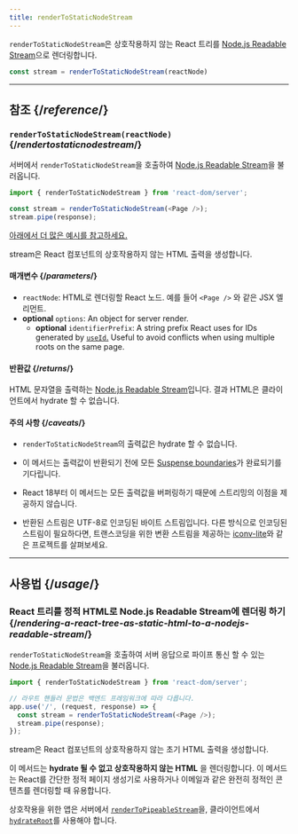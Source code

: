 ```yaml
---
title: renderToStaticNodeStream
---
```


<Intro>

`renderToStaticNodeStream`은 상호작용하지 않는 React 트리를 [Node.js Readable Stream](https://nodejs.org/api/stream.html#readable-streams)으로 렌더링합니다.

```js
const stream = renderToStaticNodeStream(reactNode)
```

</Intro>

<InlineToc />

---

## 참조 {/*reference*/}

### `renderToStaticNodeStream(reactNode)` {/*rendertostaticnodestream*/}

서버에서 `renderToStaticNodeStream`을 호출하여 [Node.js Readable Stream](https://nodejs.org/api/stream.html#readable-streams)을 불러옵니다.

```js
import { renderToStaticNodeStream } from 'react-dom/server';

const stream = renderToStaticNodeStream(<Page />);
stream.pipe(response);
```

[아래에서 더 많은 예시를 참고하세요.](#usage)

stream은 React 컴포넌트의 상호작용하지 않는 HTML 출력을 생성합니다.

#### 매개변수 {/*parameters*/}

* `reactNode`: HTML로 렌더링할 React 노드. 예를 들어 `<Page />` 와 같은 JSX 엘리먼트.
* **optional** `options`: An object for server render.
  * **optional** `identifierPrefix`: A string prefix React uses for IDs generated by [`useId`.](/reference/react/useId) Useful to avoid conflicts when using multiple roots on the same page.
  
#### 반환값 {/*returns*/}

HTML 문자열을 출력하는 [Node.js Readable Stream](https://nodejs.org/api/stream.html#readable-streams)입니다. 결과 HTML은 클라이언트에서 hydrate 할 수 없습니다.

#### 주의 사항 {/*caveats*/}

* `renderToStaticNodeStream`의 출력값은 hydrate 할 수 없습니다.

* 이 메서드는 출력값이 반환되기 전에 모든 [Suspense boundaries](/reference/react/Suspense)가 완료되기를 기다립니다.

* React 18부터 이 메서드는 모든 출력값을 버퍼링하기 때문에 스트리밍의 이점을 제공하지 않습니다.

* 반환된 스트림은 UTF-8로 인코딩된 바이트 스트림입니다. 다른 방식으로 인코딩된 스트림이 필요하다면, 트랜스코딩을 위한 변환 스트림을 제공하는 [iconv-lite](https://www.npmjs.com/package/iconv-lite)와 같은 프로젝트를 살펴보세요.

---

## 사용법 {/*usage*/}

### React 트리를 정적 HTML로 Node.js Readable Stream에 렌더링 하기 {/*rendering-a-react-tree-as-static-html-to-a-nodejs-readable-stream*/}

`renderToStaticNodeStream`을 호출하여 서버 응답으로 파이프 통신 할 수 있는 [Node.js Readable Stream](https://nodejs.org/api/stream.html#readable-streams)을 불러옵니다.

```js {5-6}
import { renderToStaticNodeStream } from 'react-dom/server';

// 라우트 핸들러 문법은 백엔드 프레임워크에 따라 다릅니다.
app.use('/', (request, response) => {
  const stream = renderToStaticNodeStream(<Page />);
  stream.pipe(response);
});
```

stream은 React 컴포넌트의 상호작용하지 않는 초기 HTML 출력을 생성합니다.

<Pitfall>

이 메서드는 **hydrate 될 수 없고 상호작용하지 않는 HTML** 을 렌더링합니다. 이 메서드는 React를 간단한 정적 페이지 생성기로 사용하거나 이메일과 같은 완전히 정적인 콘텐츠를 렌더링할 때 유용합니다.

상호작용을 위한 앱은 서버에서 [`renderToPipeableStream`](/reference/react-dom/server/renderToPipeableStream)을, 클라이언트에서 [`hydrateRoot`](/reference/react-dom/client/hydrateRoot)를 사용해야 합니다.

</Pitfall>
